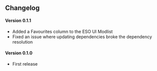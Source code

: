 ## Changelog

#### Version 0.1.1
 * Added a Favourites column to the ESO UI Modlist
 * Fixed an issue where updating dependencies broke the dependency resolution

#### Version 0.1.0
 * First release
